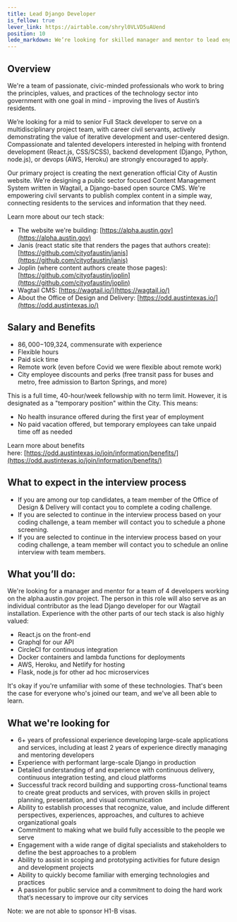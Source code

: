 ```yaml
---
title: Lead Django Developer
is_fellow: true
lever_link: https://airtable.com/shryl0VLVD5uAUend
position: 10
lede_markdown: We’re looking for skilled manager and mentor to lead engineering practices for City of Austin’s Office of Design and Delivery.
---
```


## Overview
We're a team of passionate, civic-minded professionals who work to bring the principles, values, and practices of the technology sector into government with one goal in mind - improving the lives of Austin’s residents.

We’re looking for a mid to senior Full Stack developer to serve on a multidisciplinary project team, with career civil servants, actively demonstrating the value of iterative development and user-centered design. Compassionate and talented developers interested in helping with frontend development (React.js, CSS/SCSS), backend development (Django, Python, node.js), or devops (AWS, Heroku) are strongly encouraged to apply.

Our primary project is creating the next generation official City of Austin website. We're designing a public sector focused Content Management System written in Wagtail, a Django-based open source CMS. We're empowering civil servants to publish complex content in a simple way, connecting residents to the services and information that they need.

Learn more about our tech stack:
- The website we're building: [https://alpha.austin.gov](https://alpha.austin.gov)
- Janis (react static site that renders the pages that authors create): [https://github.com/cityofaustin/janis](https://github.com/cityofaustin/janis)
- Joplin (where content authors create those pages): [https://github.com/cityofaustin/joplin](https://github.com/cityofaustin/joplin)
- Wagtail CMS: [https://wagtail.io/](https://wagtail.io/)
- About the Office of Design and Delivery: [https://odd.austintexas.io/](https://odd.austintexas.io/)

## Salary and Benefits

- $86,000-$109,324, commensurate with experience
- Flexible hours
- Paid sick time
- Remote work (even before Covid we were flexible about remote work)
- City employee discounts and perks (free transit pass for buses and metro, free admission to Barton Springs, and more)

This is a full time, 40-hour/week fellowship with no term limit. However, it is designated as a "temporary position" within the City. This means:

- No health insurance offered during the first year of employment
- No paid vacation offered, but temporary employees can take unpaid time off as needed

Learn more about benefits here: [https://odd.austintexas.io/join/information/benefits/](https://odd.austintexas.io/join/information/benefits/)

## What to expect in the interview process

- If you are among our top candidates, a team member of the Office of Design & Delivery will contact you to complete a coding challenge.
- If you are selected to continue in the interview process based on your coding challenge, a team member will contact you to schedule a phone screening.
- If you are selected to continue in the interview process based on your coding challenge, a team member will contact you to schedule an online interview with team members.

## What you’ll do:
We're looking for a manager and mentor for a team of 4 developers working on the alpha.austin.gov project. The person in this role will also serve as an individual contributor as the lead Django developer for our Wagtail installation. Experience with the other parts of our tech stack is also highly valued:

- React.js on the front-end
- Graphql for our API
- CircleCI for continuous integration
- Docker containers and lambda functions for deployments
- AWS, Heroku, and Netlify for hosting
- Flask, node.js for other ad hoc microservices

It's okay if you're unfamiliar with some of these technologies. That's been the case for everyone who's joined our team, and we've all been able to learn.

## What we're looking for
- 6+ years of professional experience developing large-scale applications and services, including at least 2 years of experience directly managing and mentoring developers
- Experience with performant large-scale Django in production
- Detailed understanding of and experience with continuous delivery, continuous integration testing, and cloud platforms
- Successful track record building and supporting cross-functional teams to create great products and services, with proven skills in project planning, presentation, and visual communication
- Ability to establish processes that recognize, value, and include different perspectives, experiences, approaches, and cultures to achieve organizational goals
- Commitment to making what we build fully accessible to the people we serve
- Engagement with a wide range of digital specialists and stakeholders to define the best approaches to a problem
- Ability to assist in scoping and prototyping activities for future design and development projects
- Ability to quickly become familiar with emerging technologies and practices
- A passion for public service and a commitment to doing the hard work that’s necessary to improve our city services

Note: we are not able to sponsor H1-B visas.
